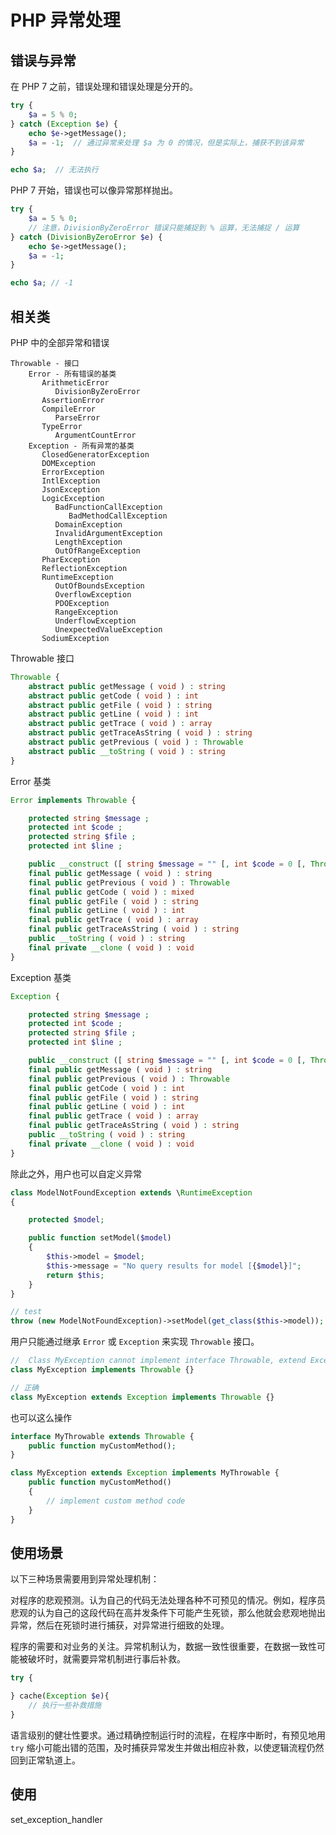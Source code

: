 # PHP 异常处理

## 错误与异常

在 PHP 7 之前，错误处理和错误处理是分开的。

```php
try {
	$a = 5 % 0;
} catch (Exception $e) {
	echo $e->getMessage();
	$a = -1;  // 通过异常来处理 $a 为 0 的情况，但是实际上，捕获不到该异常
}

echo $a;  // 无法执行
```

PHP 7 开始，错误也可以像异常那样抛出。

```php
try {
	$a = 5 % 0;
	// 注意，DivisionByZeroError 错误只能捕捉到 % 运算，无法捕捉 / 运算
} catch (DivisionByZeroError $e) {
	echo $e->getMessage();
	$a = -1;  
}

echo $a; // -1
```

## 相关类

PHP 中的全部异常和错误

```
Throwable - 接口
	Error - 所有错误的基类
	   ArithmeticError
	      DivisionByZeroError
	   AssertionError
	   CompileError
	      ParseError
	   TypeError
	      ArgumentCountError
	Exception - 所有异常的基类
	   ClosedGeneratorException
	   DOMException
	   ErrorException
	   IntlException
	   JsonException
	   LogicException
	      BadFunctionCallException
	         BadMethodCallException
	      DomainException
	      InvalidArgumentException
	      LengthException
	      OutOfRangeException
	   PharException
	   ReflectionException
	   RuntimeException
	      OutOfBoundsException
	      OverflowException
	      PDOException
	      RangeException
	      UnderflowException
	      UnexpectedValueException
	   SodiumException
```

Throwable 接口

```php
Throwable {
	abstract public getMessage ( void ) : string
	abstract public getCode ( void ) : int
	abstract public getFile ( void ) : string
	abstract public getLine ( void ) : int
	abstract public getTrace ( void ) : array
	abstract public getTraceAsString ( void ) : string
	abstract public getPrevious ( void ) : Throwable
	abstract public __toString ( void ) : string
}
```

Error 基类

```php
Error implements Throwable {

	protected string $message ;
	protected int $code ;
	protected string $file ;
	protected int $line ;

	public __construct ([ string $message = "" [, int $code = 0 [, Throwable $previous = NULL ]]] )
	final public getMessage ( void ) : string
	final public getPrevious ( void ) : Throwable
	final public getCode ( void ) : mixed
	final public getFile ( void ) : string
	final public getLine ( void ) : int
	final public getTrace ( void ) : array
	final public getTraceAsString ( void ) : string
	public __toString ( void ) : string
	final private __clone ( void ) : void
}
```

Exception 基类

```php
Exception {

	protected string $message ;
	protected int $code ;
	protected string $file ;
	protected int $line ;

	public __construct ([ string $message = "" [, int $code = 0 [, Throwable $previous = NULL ]]] )
	final public getMessage ( void ) : string
	final public getPrevious ( void ) : Throwable
	final public getCode ( void ) : int
	final public getFile ( void ) : string
	final public getLine ( void ) : int
	final public getTrace ( void ) : array
	final public getTraceAsString ( void ) : string
	public __toString ( void ) : string
	final private __clone ( void ) : void
}
```

除此之外，用户也可以自定义异常

```php
class ModelNotFoundException extends \RuntimeException
{

    protected $model;

    public function setModel($model)
    {
        $this->model = $model;
        $this->message = "No query results for model [{$model}]";
        return $this;
    }
}

// test
throw (new ModelNotFoundException)->setModel(get_class($this->model));
```

用户只能通过继承 `Error` 或 `Exception` 来实现 `Throwable` 接口。

```php
//  Class MyException cannot implement interface Throwable, extend Exception or Error instead
class MyException implements Throwable {}

// 正确
class MyException extends Exception implements Throwable {}
```

也可以这么操作

```php
interface MyThrowable extends Throwable {
    public function myCustomMethod();
}

class MyException extends Exception implements MyThrowable {
    public function myCustomMethod()
    {
        // implement custom method code
    }
}
```

## 使用场景

以下三种场景需要用到异常处理机制：

对程序的悲观预测。认为自己的代码无法处理各种不可预见的情况。例如，程序员悲观的认为自己的这段代码在高并发条件下可能产生死锁，那么他就会悲观地抛出异常，然后在死锁时进行捕获，对异常进行细致的处理。

程序的需要和对业务的关注。异常机制认为，数据一致性很重要，在数据一致性可能被破坏时，就需要异常机制进行事后补救。

```php
try {

} cache(Exception $e){
	// 执行一些补救措施
}
```

语言级别的健壮性要求。通过精确控制运行时的流程，在程序中断时，有预见地用 `try` 缩小可能出错的范围，及时捕获异常发生并做出相应补救，以使逻辑流程仍然回到正常轨道上。

## 使用

set_exception_handler
